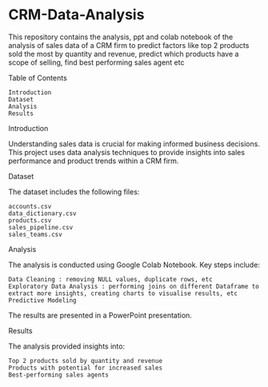 # CRM-Data-Analysis
This repository contains the analysis, ppt and colab notebook of the analysis of sales data of a CRM firm to predict factors like top 2 products sold the most by quantity and revenue, predict which products have a scope of selling, find best performing sales agent etc 

Table of Contents

    Introduction
    Dataset
    Analysis
    Results

Introduction

Understanding sales data is crucial for making informed business decisions. This project uses data analysis techniques to provide insights into sales performance and product trends within a CRM firm.

Dataset

The dataset includes the following files:

    accounts.csv
    data_dictionary.csv
    products.csv
    sales_pipeline.csv
    sales_teams.csv

Analysis

The analysis is conducted using Google Colab Notebook. Key steps include:

    Data Cleaning : removing NULL values, duplicate rows, etc
    Exploratory Data Analysis : performing joins on different Dataframe to extract more insights, creating charts to visualise results, etc
    Predictive Modeling 

The results are presented in a PowerPoint presentation.


Results

The analysis provided insights into:

    Top 2 products sold by quantity and revenue
    Products with potential for increased sales
    Best-performing sales agents

